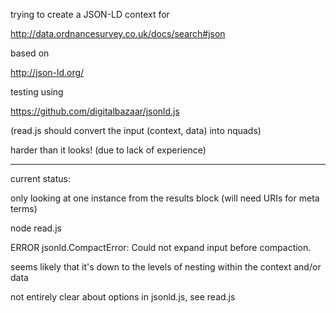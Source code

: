 trying to create a JSON-LD context for 

http://data.ordnancesurvey.co.uk/docs/search#json

based on 

http://json-ld.org/

testing using

https://github.com/digitalbazaar/jsonld.js

(read.js should convert the input (context, data) into nquads)

harder than it looks! (due to lack of experience)

----

current status:

only looking at one instance from the results block (will need URIs for meta terms)

node read.js 

ERROR jsonld.CompactError: Could not expand input before compaction.

seems likely that it's down to the levels of nesting within the context and/or data

not entirely clear about options in jsonld.js, see read.js

